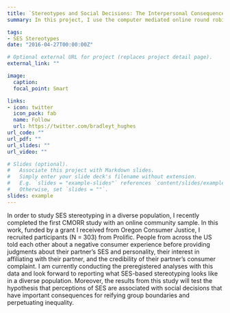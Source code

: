 ```yaml
---
title: `Stereotypes and Social Decisions: The Interpersonal Consequences of Socioeconomic Status`
summary: In this project, I use the computer mediated online round robin to test how SES and SES-based stereotypes impact interpersonal decisons about hwo to be freinds with and who to trust. 

tags:
- SES Stereotypes
date: "2016-04-27T00:00:00Z"

# Optional external URL for project (replaces project detail page).
external_link: ""

image:
  caption: 
  focal_point: Smart

links:
- icon: twitter
  icon_pack: fab
  name: Follow
  url: https://twitter.com/bradleyt_hughes
url_code: ""
url_pdf: ""
url_slides: ""
url_video: ""

# Slides (optional).
#   Associate this project with Markdown slides.
#   Simply enter your slide deck's filename without extension.
#   E.g. `slides = "example-slides"` references `content/slides/example-slides.md`.
#   Otherwise, set `slides = ""`.
slides: example
---
```


In order to study SES stereotyping in a diverse population, I recently completed the first CMORR study with an online community sample. In this work, funded by a grant I received from Oregon Consumer Justice, I recruited participants (N = 303) from Prolific. People from across the US told each other about a negative consumer experience before providing judgments about their partner’s SES and personality, their interest in affiliating with their partner, and the credibility of their partner’s consumer complaint. I am currently conducting the preregistered analyses with this data and look forward to reporting what SES-based stereotyping looks like in a diverse population. Moreover, the results from this study will test the hypothesis that perceptions of SES are associated with social decisions that have important consequences for reifying group boundaries and perpetuating inequality.
